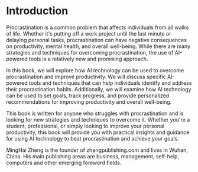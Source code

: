 # Introduction

Procrastination is a common problem that affects individuals from all walks of life. Whether it's putting off a work project until the last minute or delaying personal tasks, procrastination can have negative consequences on productivity, mental health, and overall well-being. While there are many strategies and techniques for overcoming procrastination, the use of AI-powered tools is a relatively new and promising approach.

In this book, we will explore how AI technology can be used to overcome procrastination and improve productivity. We will discuss specific AI-powered tools and techniques that can help individuals identify and address their procrastination habits. Additionally, we will examine how AI technology can be used to set goals, track progress, and provide personalized recommendations for improving productivity and overall well-being.

This book is written for anyone who struggles with procrastination and is looking for new strategies and techniques to overcome it. Whether you're a student, professional, or simply looking to improve your personal productivity, this book will provide you with practical insights and guidance for using AI technology to beat procrastination and achieve your goals.

MingHai Zheng is the founder of zhengpublishing.com and lives in Wuhan, China. His main publishing areas are business, management, self-help, computers and other emerging foreword fields.
